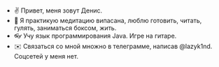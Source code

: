 -  :v: Привет, меня зовут Денис.
- :pray: Я практикую медитацию випасана, люблю готовить, читать, гулять, заниматься боксом, жить.
- :eyeglasses: Учу язык программирования Java. Игре на гитаре. 
- :envelope: Связаться со мной множно в телеграмме, написав @lazyk1nd. Соцсетей у меня нет.

<!---
DenyLazykin/DenyLazykin is a ✨ special ✨ repository because its `README.md` (this file) appears on your GitHub profile.
You can click the Preview link to take a look at your changes.
--->
